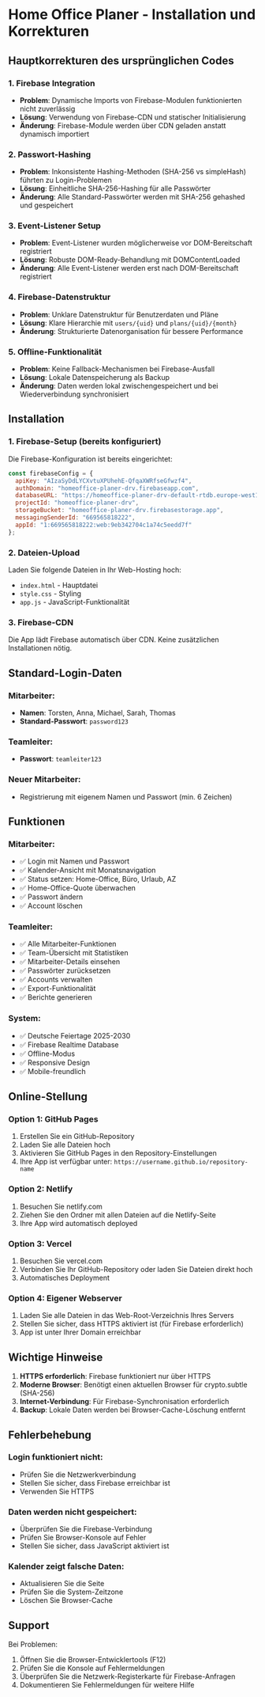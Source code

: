 # Home Office Planer - Installation und Korrekturen

## Hauptkorrekturen des ursprünglichen Codes

### 1. Firebase Integration
- **Problem**: Dynamische Imports von Firebase-Modulen funktionierten nicht zuverlässig
- **Lösung**: Verwendung von Firebase-CDN und statischer Initialisierung
- **Änderung**: Firebase-Module werden über CDN geladen anstatt dynamisch importiert

### 2. Passwort-Hashing
- **Problem**: Inkonsistente Hashing-Methoden (SHA-256 vs simpleHash) führten zu Login-Problemen
- **Lösung**: Einheitliche SHA-256-Hashing für alle Passwörter
- **Änderung**: Alle Standard-Passwörter werden mit SHA-256 gehashed und gespeichert

### 3. Event-Listener Setup
- **Problem**: Event-Listener wurden möglicherweise vor DOM-Bereitschaft registriert
- **Lösung**: Robuste DOM-Ready-Behandlung mit DOMContentLoaded
- **Änderung**: Alle Event-Listener werden erst nach DOM-Bereitschaft registriert

### 4. Firebase-Datenstruktur
- **Problem**: Unklare Datenstruktur für Benutzerdaten und Pläne
- **Lösung**: Klare Hierarchie mit `users/{uid}` und `plans/{uid}/{month}`
- **Änderung**: Strukturierte Datenorganisation für bessere Performance

### 5. Offline-Funktionalität
- **Problem**: Keine Fallback-Mechanismen bei Firebase-Ausfall
- **Lösung**: Lokale Datenspeicherung als Backup
- **Änderung**: Daten werden lokal zwischengespeichert und bei Wiederverbindung synchronisiert

## Installation

### 1. Firebase-Setup (bereits konfiguriert)
Die Firebase-Konfiguration ist bereits eingerichtet:
```javascript
const firebaseConfig = {
  apiKey: "AIzaSyDdLYCXvtuXPUhehE-QfqaXWRfseGfwzf4",
  authDomain: "homeoffice-planer-drv.firebaseapp.com",
  databaseURL: "https://homeoffice-planer-drv-default-rtdb.europe-west1.firebasedatabase.app",
  projectId: "homeoffice-planer-drv",
  storageBucket: "homeoffice-planer-drv.firebasestorage.app",
  messagingSenderId: "669565818222",
  appId: "1:669565818222:web:9eb342704c1a74c5eedd7f"
};
```

### 2. Dateien-Upload
Laden Sie folgende Dateien in Ihr Web-Hosting hoch:
- `index.html` - Hauptdatei
- `style.css` - Styling
- `app.js` - JavaScript-Funktionalität

### 3. Firebase-CDN
Die App lädt Firebase automatisch über CDN. Keine zusätzlichen Installationen nötig.

## Standard-Login-Daten

### Mitarbeiter:
- **Namen**: Torsten, Anna, Michael, Sarah, Thomas
- **Standard-Passwort**: `password123`

### Teamleiter:
- **Passwort**: `teamleiter123`

### Neuer Mitarbeiter:
- Registrierung mit eigenem Namen und Passwort (min. 6 Zeichen)

## Funktionen

### Mitarbeiter:
- ✅ Login mit Namen und Passwort
- ✅ Kalender-Ansicht mit Monatsnavigation
- ✅ Status setzen: Home-Office, Büro, Urlaub, AZ
- ✅ Home-Office-Quote überwachen
- ✅ Passwort ändern
- ✅ Account löschen

### Teamleiter:
- ✅ Alle Mitarbeiter-Funktionen
- ✅ Team-Übersicht mit Statistiken
- ✅ Mitarbeiter-Details einsehen
- ✅ Passwörter zurücksetzen
- ✅ Accounts verwalten
- ✅ Export-Funktionalität
- ✅ Berichte generieren

### System:
- ✅ Deutsche Feiertage 2025-2030
- ✅ Firebase Realtime Database
- ✅ Offline-Modus
- ✅ Responsive Design
- ✅ Mobile-freundlich

## Online-Stellung

### Option 1: GitHub Pages
1. Erstellen Sie ein GitHub-Repository
2. Laden Sie alle Dateien hoch
3. Aktivieren Sie GitHub Pages in den Repository-Einstellungen
4. Ihre App ist verfügbar unter: `https://username.github.io/repository-name`

### Option 2: Netlify
1. Besuchen Sie netlify.com
2. Ziehen Sie den Ordner mit allen Dateien auf die Netlify-Seite
3. Ihre App wird automatisch deployed

### Option 3: Vercel
1. Besuchen Sie vercel.com
2. Verbinden Sie Ihr GitHub-Repository oder laden Sie Dateien direkt hoch
3. Automatisches Deployment

### Option 4: Eigener Webserver
1. Laden Sie alle Dateien in das Web-Root-Verzeichnis Ihres Servers
2. Stellen Sie sicher, dass HTTPS aktiviert ist (für Firebase erforderlich)
3. App ist unter Ihrer Domain erreichbar

## Wichtige Hinweise

1. **HTTPS erforderlich**: Firebase funktioniert nur über HTTPS
2. **Moderne Browser**: Benötigt einen aktuellen Browser für crypto.subtle (SHA-256)
3. **Internet-Verbindung**: Für Firebase-Synchronisation erforderlich
4. **Backup**: Lokale Daten werden bei Browser-Cache-Löschung entfernt

## Fehlerbehebung

### Login funktioniert nicht:
- Prüfen Sie die Netzwerkverbindung
- Stellen Sie sicher, dass Firebase erreichbar ist
- Verwenden Sie HTTPS

### Daten werden nicht gespeichert:
- Überprüfen Sie die Firebase-Verbindung
- Prüfen Sie Browser-Konsole auf Fehler
- Stellen Sie sicher, dass JavaScript aktiviert ist

### Kalender zeigt falsche Daten:
- Aktualisieren Sie die Seite
- Prüfen Sie die System-Zeitzone
- Löschen Sie Browser-Cache

## Support

Bei Problemen:
1. Öffnen Sie die Browser-Entwicklertools (F12)
2. Prüfen Sie die Konsole auf Fehlermeldungen
3. Überprüfen Sie die Netzwerk-Registerkarte für Firebase-Anfragen
4. Dokumentieren Sie Fehlermeldungen für weitere Hilfe